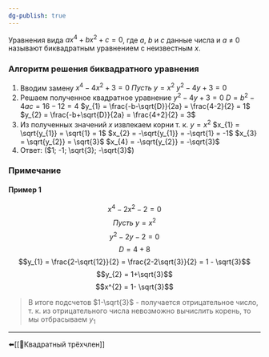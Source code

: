 ```yaml
---
dg-publish: true
---
```

Уравнения вида $ax^{4}+bx^{2}+c=0$, где $a,\ b$ и $с$ данные числа и $a\ ≠\ 0$ называют биквадратным уравнением с неизвестным $x$.
### Алгоритм решения биквадратного уравнения
1. Вводим замену
	$x^{4}-4x^{2}+3=0$
	$Пусть\ y = x^{2}$
	$y^{2}-4y+3=0$
2. Решаем полученное квадратное уравнение
	$y^{2}-4y+3=0$
	$D = b^{2}-4ac = 16-12 = 4$
	$y_{1} = \frac{-b-\sqrt{D}}{2a} = \frac{4-2}{2} = 1$
	$y_{2} = \frac{-b+\sqrt{D}}{2a} = \frac{4+2}{2} = 3$
3. Из полученных значений $x$ извлекаем корни т. к. $y =x^{2}$
	$x_{1} = \sqrt{y_{1}} = \sqrt{1} = 1$
	$x_{2} = -\sqrt{y_{1}} = -\sqrt{1} = -1$
	$x_{3} = \sqrt{y_{2}} = \sqrt{3}$
	$x_{4} = -\sqrt{y_{2}} = -\sqrt{3}$
4. Ответ: ($1; -1; \sqrt{3}; -\sqrt{3}$)
### Примечание
#### Пример 1
$$x^{4}-2x^{2}-2=0$$
$$Пусть\ y = x^{2}$$
$$y^{2}-2y-2=0$$
$$D=4+8$$
$$y_{1} = \frac{2-\sqrt{12}}{2} = \frac{2-2\sqrt{3}}{2} = 1 - \sqrt{3}$$
$$y_{2} = 1+\sqrt{3}$$
$$x^{2} = 1- \sqrt{3}$$
>В итоге подсчетов $1-\sqrt{3}$ - получается отрицательное число, т. к. из отрицательного числа невозможно вычислить корень, то мы отбрасываем $y_{1}$

---
⬅️[[📒Квадратный трёхчлен]]
